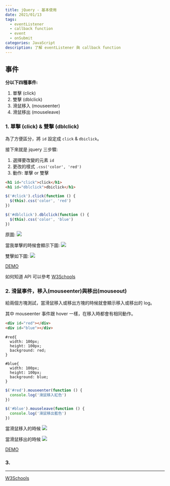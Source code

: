 ```yaml
---
title: jQuery - 基本使用
date: 2021/01/13
tags:
  - eventListener
  - callback function
  - event
  - onSubmit
categories: JavaScript
description: 了解 eventListener 與 callback function
---
```


## 事件

**分以下四種事件:**

1. 單擊 (click)
2. 雙擊 (dblclick)
3. 滑鼠移入 (mouseenter)
4. 滑鼠移出 (mouseleave)
<!--more-->

### 1. 單擊 (click) & 雙擊 (dblclick)

為了方便區分，將 `id` 設定成 `click` & `dbiclick`。

接下來就是 jquery 三步驟:

1. 選擇要改變的元素 `id`
2. 更改的樣式 `.css('color', 'red')`
3. 動作: 單擊 or 雙擊

```html
<h1 id="click">click</h1>
<h1 id="dblclick">dbiclick</h1>
```

```javascript
$('#click').click(function () {
  $(this).css('color', 'red')
})

$('#dblclick').dblclick(function () {
  $(this).css('color', 'blue')
})
```

原圖:
![](https://i.imgur.com/CYKyNfz.png)

當我單擊的時候會顯示下圖:
![](https://i.imgur.com/pALzfBQ.png)

雙擊如下圖:
![](https://i.imgur.com/o4MRJ2x.png)

[DEMO](https://codepen.io/gleofgja/pen/MWjzpPb?editors=1011)

如何知道 API 可以參考 [W3Schools](https://www.w3schools.com/jquery/jquery_events.asp)

### 2. 滑鼠事件，移入(mouseenter)與移出(mouseout)

給兩個方塊測試，當滑鼠移入或移出方塊的時候就會顯示移入或移出的 log。

其中 mouseenter 事件跟 hover 一樣，在移入時都會有相同動作。

```html
<div id="red"></div>
<div id="blue"></div>
```

```css=
#red{
  width: 100px;
  height: 100px;
  background: red;
}

#blue{
  width: 100px;
  height: 100px;
  background: blue;
}
```

```javascript
$('#red').mouseenter(function () {
  console.log('滑鼠移入紅色')
})

$('#blue').mouseleave(function () {
  console.log('滑鼠移出藍色')
})
```

當滑鼠移入的時候
![](https://i.imgur.com/d5BLbbQ.png)

當滑鼠移出的時候
![](https://i.imgur.com/oiRfeKq.png)

[DEMO](https://codepen.io/gleofgja/pen/QWKJvdd?editors=0011)

### 3.

---

[W3Schools](https://www.w3schools.com/jquery/jquery_events.asp)
